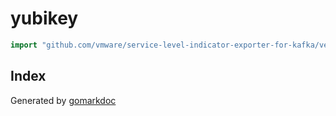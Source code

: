 <!-- Code generated by gomarkdoc. DO NOT EDIT -->

# yubikey

```go
import "github.com/vmware/service-level-indicator-exporter-for-kafka/vendor/github.com/theupdateframework/notary/trustmanager/yubikey"
```

## Index





Generated by [gomarkdoc](<https://github.com/princjef/gomarkdoc>)
